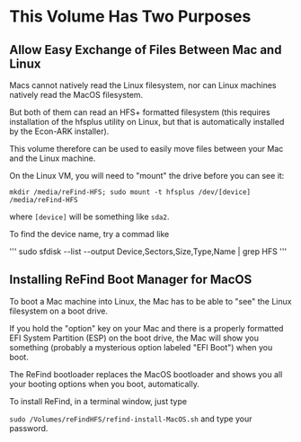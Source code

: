 # This Volume Has Two Purposes

## Allow Easy Exchange of Files Between Mac and Linux

Macs cannot natively read the Linux filesystem, nor can Linux machines
natively read the MacOS filesystem. 

But both of them can read an HFS+ formatted filesystem (this requires
installation of the hfsplus utility on Linux, but that is automatically
installed by the Econ-ARK installer).

This volume therefore can be used to easily move files between your Mac
and the Linux machine. 

On the Linux VM, you will need to "mount" the drive before you can see it:

`mkdir /media/reFind-HFS; sudo mount -t hfsplus /dev/[device] /media/reFind-HFS`

where `[device]` will be something like `sda2`.

To find the device name, try a commad like 

'''
	sudo sfdisk --list --output Device,Sectors,Size,Type,Name | grep HFS
'''	

## Installing ReFind Boot Manager for MacOS

To boot a Mac machine into Linux, the Mac has to be able to 
"see" the Linux filesystem on a boot drive. 

If you hold the "option" key on your Mac and there is a 
properly formatted EFI System Partition (ESP) on the boot
drive, the Mac will show you something (probably a mysterious
option labeled "EFI Boot") when you boot. 

The ReFind bootloader replaces the MacOS bootloader and shows you
all your booting options when you boot, automatically.

To install ReFind, in a terminal window, just type 

`sudo /Volumes/reFindHFS/refind-install-MacOS.sh` and type your password.

